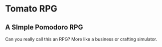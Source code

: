 # Tomato RPG
## A SImple Pomodoro RPG

Can you really call this an RPG? More like a business or crafting simulator.
